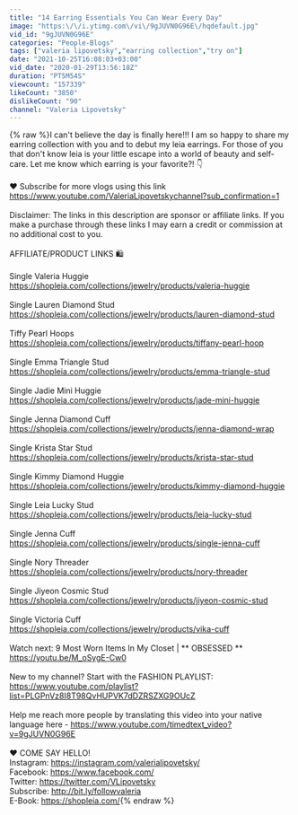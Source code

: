 ```yaml
---
title: "14 Earring Essentials You Can Wear Every Day"
image: "https:\/\/i.ytimg.com\/vi\/9gJUVN0G96E\/hqdefault.jpg"
vid_id: "9gJUVN0G96E"
categories: "People-Blogs"
tags: ["valeria lipovetsky","earring collection","try on"]
date: "2021-10-25T16:08:03+03:00"
vid_date: "2020-01-29T13:56:18Z"
duration: "PT5M54S"
viewcount: "157339"
likeCount: "3850"
dislikeCount: "90"
channel: "Valeria Lipovetsky"
---
```

{% raw %}I can't believe the day is finally here!!! I am so happy to share my earring collection with you and to debut my leia earrings. For those of you that don't know leia is your little escape into a world of beauty and self-care. Let me know which earring is your favorite?! 👇<br /><br />❤️ Subscribe for more vlogs using this link <a rel="nofollow" target="blank" href="https://www.youtube.com/ValeriaLipovetskychannel?sub_confirmation=1">https://www.youtube.com/ValeriaLipovetskychannel?sub_confirmation=1</a><br /><br />Disclaimer: The links in this description are sponsor or affiliate links. If you make a purchase through these links I may earn a credit or commission at no additional cost to you.<br /><br />AFFILIATE/PRODUCT LINKS  🛍️<br /><br />Single Valeria Huggie<br /><a rel="nofollow" target="blank" href="https://shopleia.com/collections/jewelry/products/valeria-huggie">https://shopleia.com/collections/jewelry/products/valeria-huggie</a><br /><br />Single Lauren Diamond Stud<br /><a rel="nofollow" target="blank" href="https://shopleia.com/collections/jewelry/products/lauren-diamond-stud">https://shopleia.com/collections/jewelry/products/lauren-diamond-stud</a><br /><br />Tiffy Pearl Hoops<br /><a rel="nofollow" target="blank" href="https://shopleia.com/collections/jewelry/products/tiffany-pearl-hoop">https://shopleia.com/collections/jewelry/products/tiffany-pearl-hoop</a><br /><br />Single Emma Triangle Stud<br /><a rel="nofollow" target="blank" href="https://shopleia.com/collections/jewelry/products/emma-triangle-stud">https://shopleia.com/collections/jewelry/products/emma-triangle-stud</a><br /><br />Single Jadie Mini Huggie<br /><a rel="nofollow" target="blank" href="https://shopleia.com/collections/jewelry/products/jade-mini-huggie">https://shopleia.com/collections/jewelry/products/jade-mini-huggie</a><br /><br />Single Jenna Diamond Cuff<br /><a rel="nofollow" target="blank" href="https://shopleia.com/collections/jewelry/products/jenna-diamond-wrap">https://shopleia.com/collections/jewelry/products/jenna-diamond-wrap</a><br /><br />Single Krista Star Stud<br /><a rel="nofollow" target="blank" href="https://shopleia.com/collections/jewelry/products/krista-star-stud">https://shopleia.com/collections/jewelry/products/krista-star-stud</a><br /><br />Single Kimmy Diamond Huggie<br /><a rel="nofollow" target="blank" href="https://shopleia.com/collections/jewelry/products/kimmy-diamond-huggie">https://shopleia.com/collections/jewelry/products/kimmy-diamond-huggie</a><br /><br />Single Leia Lucky Stud<br /><a rel="nofollow" target="blank" href="https://shopleia.com/collections/jewelry/products/leia-lucky-stud">https://shopleia.com/collections/jewelry/products/leia-lucky-stud</a><br /><br />Single Jenna Cuff<br /><a rel="nofollow" target="blank" href="https://shopleia.com/collections/jewelry/products/single-jenna-cuff">https://shopleia.com/collections/jewelry/products/single-jenna-cuff</a><br /><br />Single Nory Threader<br /><a rel="nofollow" target="blank" href="https://shopleia.com/collections/jewelry/products/nory-threader">https://shopleia.com/collections/jewelry/products/nory-threader</a><br /><br />Single Jiyeon Cosmic Stud<br /><a rel="nofollow" target="blank" href="https://shopleia.com/collections/jewelry/products/jiyeon-cosmic-stud">https://shopleia.com/collections/jewelry/products/jiyeon-cosmic-stud</a><br /><br />Single Victoria Cuff<br /><a rel="nofollow" target="blank" href="https://shopleia.com/collections/jewelry/products/vika-cuff">https://shopleia.com/collections/jewelry/products/vika-cuff</a><br /><br />Watch next: 9 Most Worn Items In My Closet | ** OBSESSED ** <br /><a rel="nofollow" target="blank" href="https://youtu.be/M_oSygE-Cw0">https://youtu.be/M_oSygE-Cw0</a><br /><br />New to my channel? Start with the FASHION PLAYLIST: <br /><a rel="nofollow" target="blank" href="https://www.youtube.com/playlist?list=PLGPnVz8I8T98QvHUPVK7dDZRSZXG9OUcZ">https://www.youtube.com/playlist?list=PLGPnVz8I8T98QvHUPVK7dDZRSZXG9OUcZ</a><br /><br />Help me reach more people by translating this video into your native language here - <a rel="nofollow" target="blank" href="https://www.youtube.com/timedtext_video?v=9gJUVN0G96E">https://www.youtube.com/timedtext_video?v=9gJUVN0G96E</a><br /><br />❤️ COME SAY HELLO!<br />Instagram: <a rel="nofollow" target="blank" href="https://instagram.com/valerialipovetsky/">https://instagram.com/valerialipovetsky/</a><br />Facebook: <a rel="nofollow" target="blank" href="https://www.facebook.com/">https://www.facebook.com/</a><br />Twitter: <a rel="nofollow" target="blank" href="https://twitter.com/VLipovetsky">https://twitter.com/VLipovetsky</a><br />Subscribe: <a rel="nofollow" target="blank" href="http://bit.ly/followvaleria">http://bit.ly/followvaleria</a> <br />E-Book: <a rel="nofollow" target="blank" href="https://shopleia.com/">https://shopleia.com/</a>{% endraw %}
